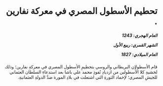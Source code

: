 <h1 dir="rtl">تحطيم الأسطول المصري في معركة نفارين .</h1>

<h5 dir="rtl">العام الهجري:  1243

الشهر القمري: ربيع الأول

العام الميلادي: 1827</h5>

<p dir="rtl">قام الأسطولان البريطاني والروسي بتحطيمِ الأسطول المصري في معركةِ نفارين؛ وذلك لخشيةِ كلا الأُسطولين من ازديادِ نُفوذِ محمد علي باشا بعد استدعاءِ السلطان العثماني للجيشِ المصري؛ لإخماد الثورةِ التي اشتعلت في بلادِ المورة ضدَّ الدولةِ العثمانيةِ.</p></br>
